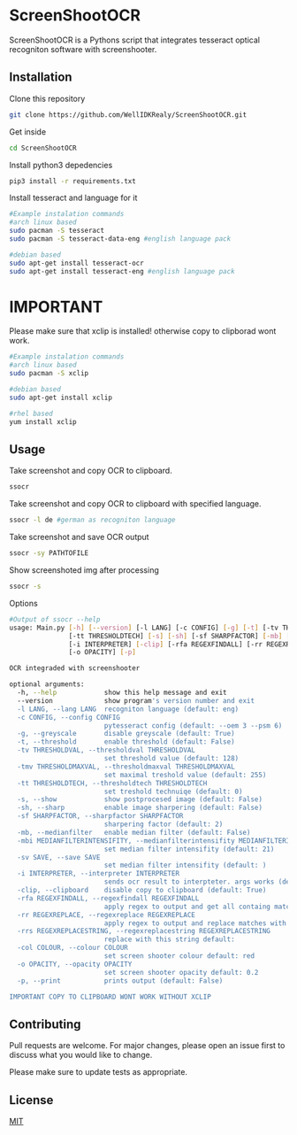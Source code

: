 # ScreenShootOCR

ScreenShootOCR is a Pythons script that integrates tesseract optical recogniton software with screenshooter.

## Installation
Clone this repository
```bash
git clone https://github.com/WellIDKRealy/ScreenShootOCR.git
```
Get inside 
```bash
cd ScreenShootOCR
```
Install python3 depedencies
```bash
pip3 install -r requirements.txt 
```
Install tesseract and language for it
```bash
#Example instalation commands
#arch linux based
sudo pacman -S tesseract
sudo pacman -S tesseract-data-eng #english language pack

#debian based
sudo apt-get install tesseract-ocr
sudo apt-get install tesseract-eng #english language pack
```

# IMPORTANT
Please make sure that xclip is installed! otherwise copy to clipborad wont work.
```bash
#Example instalation commands
#arch linux based
sudo pacman -S xclip

#debian based
sudo apt-get install xclip

#rhel based
yum install xclip
```

## Usage
Take screenshot and copy OCR to clipboard.
```bash
ssocr
```
Take screenshot and copy OCR to clipboard with specified language.
```bash
ssocr -l de #german as recogniton language
```
Take screenshot and save OCR output
```bash
ssocr -sy PATHTOFILE
```

Show screenshoted img after processing
```bash
ssocr -s
```
Options
```bash
#Output of ssocr --help
usage: Main.py [-h] [--version] [-l LANG] [-c CONFIG] [-g] [-t] [-tv THRESHOLDVAL] [-tmv THRESHOLDMAXVAL]
               [-tt THRESHOLDTECH] [-s] [-sh] [-sf SHARPFACTOR] [-mb] [-mbi MEDIANFILTERINTENSIFITY] [-sv SAVE]
               [-i INTERPRETER] [-clip] [-rfa REGEXFINDALL] [-rr REGEXREPLACE] [-rrs REGEXREPLACESTRING] [-col COLOUR]
               [-o OPACITY] [-p]

OCR integraded with screenshooter

optional arguments:
  -h, --help            show this help message and exit
  --version             show program's version number and exit
  -l LANG, --lang LANG  recogniton language (default: eng)
  -c CONFIG, --config CONFIG
                        pytesseract config (default: --oem 3 --psm 6)
  -g, --greyscale       disable greyscale (default: True)
  -t, --threshold       enable threshold (default: False)
  -tv THRESHOLDVAL, --thresholdval THRESHOLDVAL
                        set threshold value (default: 128)
  -tmv THRESHOLDMAXVAL, --thresholdmaxval THRESHOLDMAXVAL
                        set maximal treshold value (default: 255)
  -tt THRESHOLDTECH, --thresholdtech THRESHOLDTECH
                        set treshold technuiqe (default: 0)
  -s, --show            show postprocesed image (default: False)
  -sh, --sharp          enable image sharpering (default: False)
  -sf SHARPFACTOR, --sharpfactor SHARPFACTOR
                        sharpering factor (default: 2)
  -mb, --medianfilter   enable median filter (default: False)
  -mbi MEDIANFILTERINTENSIFITY, --medianfilterintensifity MEDIANFILTERINTENSIFITY
                        set median filter intensifity (default: 21)
  -sv SAVE, --save SAVE
                        set median filter intensifity (default: )
  -i INTERPRETER, --interpreter INTERPRETER
                        sends ocr result to interpteter. args works (default: )
  -clip, --clipboard    disable copy to clipboard (default: True)
  -rfa REGEXFINDALL, --regexfindall REGEXFINDALL
                        apply regex to output and get all containg matches (default: )
  -rr REGEXREPLACE, --regexreplace REGEXREPLACE
                        apply regex to output and replace matches with -rrs value (default: )
  -rrs REGEXREPLACESTRING, --regexreplacestring REGEXREPLACESTRING
                        replace with this string default:
  -col COLOUR, --colour COLOUR
                        set screen shooter colour default: red
  -o OPACITY, --opacity OPACITY
                        set screen shooter opacity default: 0.2
  -p, --print           prints output (default: False)

IMPORTANT COPY TO CLIPBOARD WONT WORK WITHOUT XCLIP
```
## Contributing
Pull requests are welcome. For major changes, please open an issue first to discuss what you would like to change.

Please make sure to update tests as appropriate.

## License
[MIT](https://choosealicense.com/licenses/mit/)
